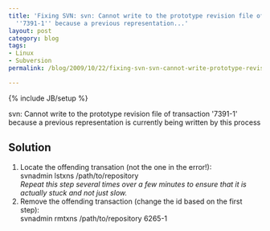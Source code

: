 ```yaml
---
title: 'Fixing SVN: svn: Cannot write to the prototype revision file of transaction
  ''7391-1'' because a previous representation...'
layout: post
category: blog
tags:
- Linux
- Subversion
permalink: /blog/2009/10/22/fixing-svn-svn-cannot-write-prototype-revision-file-transaction-7391-1-because-previ

---
```

{% include JB/setup %}
<div id="node-62" class="node node-blog node-promoted">
  <div class="content clearfix">
    <div class="field field-name-body field-type-text-with-summary field-label-hidden"><div class="field-items"><div class="field-item even"><p>svn: Cannot write to the prototype revision file of transaction '7391-1' because a previous representation is currently being written by this process</p>
<!--break-->
<h2>Solution</h2>
<ol><li>Locate the offending transation (not the one in the error!):<br />
    svnadmin lstxns /path/to/repository<br /><em>Repeat this step several times over a few minutes to ensure that it is actually stuck and not just slow.</em></li>
    <li>Remove the offending transaction (change the id based on the first step):<br />
    svnadmin rmtxns /path/to/repository 6265-1</li>
</ol></div></div></div>  </div>
</div>
